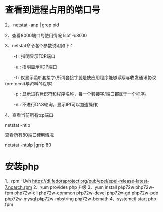 # 查看到进程占用的端口号
2、	netstat -anp | grep pid
	
	
2、查看8000端口的使用情况
lsof -i:8000

3、netstat命令各个参数说明如下：

　　-t : 指明显示TCP端口

　　-u : 指明显示UDP端口

　　-l : 仅显示监听套接字(所谓套接字就是使应用程序能够读写与收发通讯协议(protocol)与资料的程序)

　　-p : 显示进程标识符和程序名称，每一个套接字/端口都属于一个程序。

　　-n : 不进行DNS轮询，显示IP(可以加速操作)

4、查看当前所有tcp端口·

netstat -ntlp  

查看所有80端口使用情况

netstat -ntulp |grep 80  


# 安装php
1、rpm -Uvh https://dl.fedoraproject.org/pub/epel/epel-release-latest-7.noarch.rpm
2、yum provides php 升级
3、yum install php72w php72w-fpm php72w-cli php72w-common php72w-devel php72w-gd php72w-pdo php72w-mysql php72w-mbstring php72w-bcmath 
4、systemctl start php-fpm